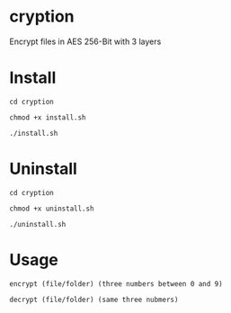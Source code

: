 # cryption
Encrypt files in AES 256-Bit with 3 layers
# Install
```
cd cryption

chmod +x install.sh

./install.sh
```
# Uninstall
```
cd cryption

chmod +x uninstall.sh

./uninstall.sh
```
# Usage
```
encrypt (file/folder) (three numbers between 0 and 9)

decrypt (file/folder) (same three nubmers)
```
